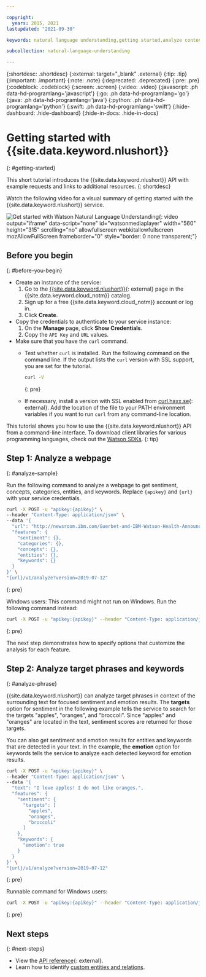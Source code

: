 ```yaml
---

copyright:
  years: 2015, 2021
lastupdated: "2021-09-30"

keywords: natural language understanding,getting started,analyze content,analyze text,text analysis

subcollection: natural-language-understanding

---
```


{:shortdesc: .shortdesc}
{:external: target="_blank" .external}
{:tip: .tip}
{:important: .important}
{:note: .note}
{:deprecated: .deprecated}
{:pre: .pre}
{:codeblock: .codeblock}
{:screen: .screen}
{:video: .video}
{:javascript: .ph data-hd-programlang='javascript'}
{:go: .ph data-hd-programlang='go'}
{:java: .ph data-hd-programlang='java'}
{:python: .ph data-hd-programlang='python'}
{:swift: .ph data-hd-programlang='swift'}
{:hide-dashboard: .hide-dashboard}
{:hide-in-docs: .hide-in-docs}

# Getting started with {{site.data.keyword.nlushort}}
{: #getting-started}

This short tutorial introduces the {{site.data.keyword.nlushort}} API with example requests and links to additional resources.
{: shortdesc}

Watch the following video for a visual summary of getting started with the {{site.data.keyword.nlushort}} service.

![Get started with Watson Natural Language Understanding](https://video.ibm.com/embed/channel/23952663/video/NLU-get-started){: video output="iframe" data-script="none" id="watsonmediaplayer" width="560" height="315" scrolling="no" allowfullscreen webkitallowfullscreen mozAllowFullScreen frameborder="0" style="border: 0 none transparent;"}

## Before you begin
{: #before-you-begin}

- Create an instance of the service:
    1.  Go to the [{{site.data.keyword.nlushort}}](https://{DomainName}/catalog/natural-language-understanding){: external} page in the {{site.data.keyword.cloud_notm}} catalog.
    1.  Sign up for a free {{site.data.keyword.cloud_notm}} account or log in.
    1.  Click **Create**.
- Copy the credentials to authenticate to your service instance:
    1.  On the **Manage** page, click **Show Credentials**.
    1.  Copy the `API Key` and `URL` values.
- Make sure that you have the `curl` command.
    - Test whether `curl` is installed. Run the following command on the command line. If the output lists the `curl` version with SSL support, you are set for the tutorial.

        ```sh
        curl -V
        ```
        {: pre}

    - If necessary, install a version with SSL enabled from [curl.haxx.se](https://curl.haxx.se/){: external}. Add the location of the file to your PATH environment variables if you want to run `curl` from any command-line location.

This tutorial shows you how to use the {{site.data.keyword.nlushort}} API from a command-line interface. To download client libraries for various programming languages, check out the [Watson SDKs](/docs/natural-language-understanding?topic=watson-using-sdks#using-sdks).
{: tip}

## Step 1: Analyze a webpage
{: #analyze-sample}

Run the following command to analyze a webpage to get sentiment, concepts, categories, entities, and keywords. <span class="hide-dashboard">Replace `{apikey}` and `{url}` with your service credentials.</span>

```sh
curl -X POST -u "apikey:{apikey}" \
--header "Content-Type: application/json" \
--data '{
  "url": "http://newsroom.ibm.com/Guerbet-and-IBM-Watson-Health-Announce-Strategic-Partnership-for-Artificial-Intelligence-in-Medical-Imaging-Liver",
  "features": {
    "sentiment": {},
    "categories": {},
    "concepts": {},
    "entities": {},
    "keywords": {}
  }
}' \
"{url}/v1/analyze?version=2019-07-12"
```
{: pre}

Windows users: This command might not run on Windows. Run the following command instead:

```sh
curl -X POST -u "apikey:{apikey}" --header "Content-Type: application/json" --data "{\"url\":\"http://newsroom.ibm.com/Guerbet-and-IBM-Watson-Health-Announce-Strategic-Partnership-for-Artificial-Intelligence-in-Medical-Imaging-Liver\",\"features\":{\"sentiment\":{},\"categories\":{},\"concepts\":{},\"entities\":{},\"keywords\":{}}}" "{url}/v1/analyze?version=2019-07-12"
```
{: pre}

The next step demonstrates how to specify options that customize the analysis for each feature.

## Step 2: Analyze target phrases and keywords
{: #analyze-phrase}

{{site.data.keyword.nlushort}} can analyze target phrases in context of the surrounding text for focused sentiment and emotion results. The **targets** option for sentiment in the following example tells the service to search for the targets "apples", "oranges", and "broccoli". Since "apples" and "oranges" are located in the text, sentiment scores are returned for those targets.

You can also get sentiment and emotion results for entities and keywords that are detected in your text. In the example, the **emotion** option for keywords tells the service to analyze each detected keyword for emotion results.

```sh
curl -X POST -u "apikey:{apikey}" \
--header "Content-Type: application/json" \
--data '{
  "text": "I love apples! I do not like oranges.",
  "features": {
    "sentiment": {
      "targets": [
        "apples",
        "oranges",
        "broccoli"
      ]
    },
    "keywords": {
      "emotion": true
    }
  }
}' \
"{url}/v1/analyze?version=2019-07-12"
```
{: pre}

Runnable command for Windows users:

```sh
curl -X POST -u "apikey:{apikey}" --header "Content-Type: application/json" --data "{\"text\":\"I love apples! I do not like oranges.\",\"features\":{\"sentiment\":{\"targets\":[\"apples\",\"oranges\",\"broccoli\"]},\"keywords\":{\"emotion\":true}}}" "{url}/v1/analyze?version=2019-07-12"
```
{: pre}

## Next steps
{: #next-steps}

- View the [API reference](https://{DomainName}/apidocs/natural-language-understanding){: external}.
- Learn how to identify [custom entities and relations](/docs/natural-language-understanding?topic=natural-language-understanding-customizing).
